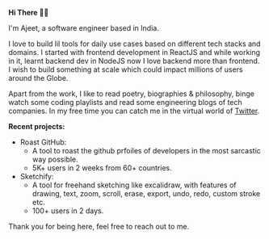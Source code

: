 <b> Hi There 🙋‍♂️</b>

I'm Ajeet, a software engineer based in India.

I love to build lil tools for daily use cases based on different tech stacks and domains. I started with frontend development in ReactJS and while working in it, learnt backend dev in NodeJS now I love backend more than frontend. I wish to build something at scale which could impact millions of users around the Globe.

Apart from the work, I like to read poetry, biographies & philosophy, binge watch some coding playlists and read some engineering blogs of tech companies. In my free time you can catch me in the virtual world of <a href="https://x.com/Iampatelajeet">Twitter</a>.

<b>Recent projects:</b>
- Roast GitHub:
  - A tool to roast the github prfoiles of developers in the most sarcastic way possible.
  - 5K+ users in 2 weeks from 60+ countries.
- Sketchify:
     - A tool for freehand sketching like excalidraw, with features of drawing, text, zoom, scroll, erase, export, undo, redo, custom stroke etc.
     -  100+ users in 2 days.

 Thank you for being here, feel free to reach out to me.
